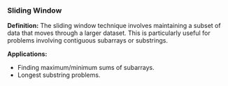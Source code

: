 ### Sliding Window
**Definition:** The sliding window technique involves maintaining a subset of data that moves through a larger dataset. This is particularly useful for problems involving contiguous subarrays or substrings.

**Applications:**
- Finding maximum/minimum sums of subarrays.
- Longest substring problems.

